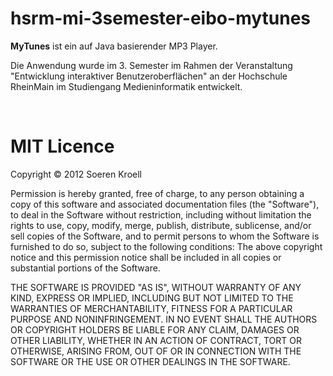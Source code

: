 hsrm-mi-3semester-eibo-mytunes
==============================

<b>MyTunes</b> ist ein auf Java basierender MP3 Player. 

Die Anwendung wurde im 3. Semester im Rahmen der Veranstaltung "Entwicklung interaktiver Benutzeroberflächen" an der Hochschule RheinMain im Studiengang Medieninformatik entwickelt.


<br/>


MIT Licence
==============================

Copyright © 2012 Soeren Kroell

Permission is hereby granted, free of charge, to any person obtaining a copy of this software and associated 
documentation files (the "Software"), to deal in the Software without restriction, including without limitation 
the rights to use, copy, modify, merge, publish, distribute, sublicense, and/or sell copies of the Software, 
and to permit persons to whom the Software is furnished to do so, subject to the following conditions:
The above copyright notice and this permission notice shall be included in all copies or substantial portions 
of the Software.

THE SOFTWARE IS PROVIDED "AS IS", WITHOUT WARRANTY OF ANY KIND, EXPRESS OR IMPLIED, INCLUDING BUT NOT LIMITED 
TO THE WARRANTIES OF MERCHANTABILITY, FITNESS FOR A PARTICULAR PURPOSE AND NONINFRINGEMENT. IN NO EVENT SHALL 
THE AUTHORS OR COPYRIGHT HOLDERS BE LIABLE FOR ANY CLAIM, DAMAGES OR OTHER LIABILITY, WHETHER IN AN ACTION OF 
CONTRACT, TORT OR OTHERWISE, ARISING FROM, OUT OF OR IN CONNECTION WITH THE SOFTWARE OR THE USE OR OTHER 
DEALINGS IN THE SOFTWARE.
